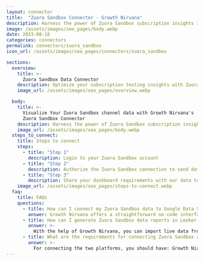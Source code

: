 ```yaml
---
layout: connector
title:  "Zuora Sandbox Connector - Growth Nirvana"
description: Harness the power of Zuora Sandbox subscription insights integrated into Looker Studio for strategic subscription testing decisions.
image: /assets/images/seo_pages/body.webp
date: 2023-08-16
categories: connectors
permalink: connectors/zuora_sandbox
icon_url: /assets/images/seo_pages/connectors/zuora_sandbox

sections:
  overview:
    title: >-
      Zuora Sandbox Data Connector
    description: Optimize your subscription testing insights with Zuora Sandbox integration. Seamlessly merge subscription test data from Zuora Sandbox with Looker Studio's analytical capabilities, unlocking insights that drive testing strategies, revenue analysis, and operational excellence.
    image_url: /assets/images/seo_pages/overview.webp

  body:
    title: >-
      Visualize Your Zuora Sandbox channel data with Growth Nirvana's
      Zuora Sandbox Connector
    description: Harness the power of Zuora Sandbox subscription insights integrated into Looker Studio for strategic subscription testing decisions.
    image_url: /assets/images/seo_pages/body.webp
  steps_to_connect:
    title: Steps to connect
    steps:
      - title: "Step 1"
        description: Login to your Zuora Sandbox account
      - title: "Step 2"
        description: Authorize the Zuora Sandbox connection to send data to Growth Nirvana
      - title: "Step 3"
        description: Share your dashboard requirements with our data team. We will build the report for you.
    image_url: /assets/images/seo_pages/steps-to-connect.webp
  faq:
    title: FAQs
    questions:
      - title: How can I connect my Zuora Sandbox data to Google Data Studio/Looker Studio?
        answer: Growth Nirvana offers a straightforward no-code interface to connect to Zuora Sandbox data sources.
      - title: How can I generate Zuora Sandbox data reports in Looker Studio?
        answer: >-
          With the help of Growth Nirvana, you can import live data from Zuora Sandbox into Looker Studio. These data can be viewed in charts, tables, and dashboards to generate branded reports that can be shared instantly.
      - title: What are the requirements for connecting Zuora Sandbox and Looker Studio?
        answer: >-
          For connecting the two platforms, you should have: Growth Nirvana Account and Zuora Sandbox Ads Account
---
```

